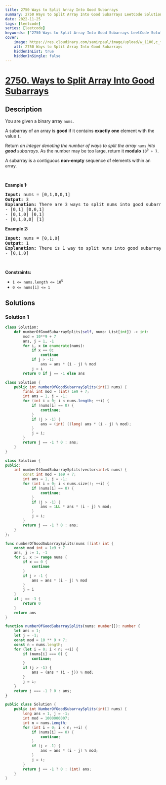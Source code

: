 ```yaml
---
title: 2750 Ways to Split Array Into Good Subarrays
summary: 2750 Ways to Split Array Into Good Subarrays LeetCode Solution Explained
date: 2022-11-25
tags: [leetcode]
series: [leetcode]
keywords: ["2750 Ways to Split Array Into Good Subarrays LeetCode Solution Explained in all languages", "2750 Ways to Split Array Into Good Subarrays", "LeetCode", "leetcode solution in Python3 C++ Java Go PHP Ruby Swift TypeScript Rust C# JavaScript C", "GeeksforGeeks", "InterviewBit", "Coding Ninjas", "HackerRank", "HackerEarth", "CodeChef", "TopCoder", "AlgoExpert", "freeCodeCamp", "Codeforces", "GitHub", "AtCoder", "Samir Paul"]
cover:
    image: https://res.cloudinary.com/samirpaul/image/upload/w_1100,c_fit,co_rgb:FFFFFF,l_text:Arial_75_bold:2750 Ways to Split Array Into Good Subarrays - Solution Explained/problem-solving.webp
    alt: 2750 Ways to Split Array Into Good Subarrays
    hiddenInList: true
    hiddenInSingle: false
---
```



# [2750. Ways to Split Array Into Good Subarrays](https://leetcode.com/problems/ways-to-split-array-into-good-subarrays)


## Description

<p>You are given a binary array <code>nums</code>.</p>

<p>A subarray of an array is <strong>good</strong> if it contains <strong>exactly</strong> <strong>one</strong> element with the value <code>1</code>.</p>

<p>Return <em>an integer denoting the number of ways to split the array </em><code>nums</code><em> into <strong>good</strong> subarrays</em>. As the number may be too large, return it <strong>modulo</strong> <code>10<sup>9</sup> + 7</code>.</p>

<p>A subarray is a contiguous <strong>non-empty</strong> sequence of elements within an array.</p>

<p>&nbsp;</p>
<p><strong class="example">Example 1:</strong></p>

<pre>
<strong>Input:</strong> nums = [0,1,0,0,1]
<strong>Output:</strong> 3
<strong>Explanation:</strong> There are 3 ways to split nums into good subarrays:
- [0,1] [0,0,1]
- [0,1,0] [0,1]
- [0,1,0,0] [1]
</pre>

<p><strong class="example">Example 2:</strong></p>

<pre>
<strong>Input:</strong> nums = [0,1,0]
<strong>Output:</strong> 1
<strong>Explanation:</strong> There is 1 way to split nums into good subarrays:
- [0,1,0]
</pre>

<p>&nbsp;</p>
<p><strong>Constraints:</strong></p>

<ul>
	<li><code>1 &lt;= nums.length &lt;= 10<sup>5</sup></code></li>
	<li><code>0 &lt;= nums[i] &lt;= 1</code></li>
</ul>

## Solutions

### Solution 1

<!-- tabs:start -->

```python
class Solution:
    def numberOfGoodSubarraySplits(self, nums: List[int]) -> int:
        mod = 10**9 + 7
        ans, j = 1, -1
        for i, x in enumerate(nums):
            if x == 0:
                continue
            if j > -1:
                ans = ans * (i - j) % mod
            j = i
        return 0 if j == -1 else ans
```

```java
class Solution {
    public int numberOfGoodSubarraySplits(int[] nums) {
        final int mod = (int) 1e9 + 7;
        int ans = 1, j = -1;
        for (int i = 0; i < nums.length; ++i) {
            if (nums[i] == 0) {
                continue;
            }
            if (j > -1) {
                ans = (int) ((long) ans * (i - j) % mod);
            }
            j = i;
        }
        return j == -1 ? 0 : ans;
    }
}
```

```cpp
class Solution {
public:
    int numberOfGoodSubarraySplits(vector<int>& nums) {
        const int mod = 1e9 + 7;
        int ans = 1, j = -1;
        for (int i = 0; i < nums.size(); ++i) {
            if (nums[i] == 0) {
                continue;
            }
            if (j > -1) {
                ans = 1LL * ans * (i - j) % mod;
            }
            j = i;
        }
        return j == -1 ? 0 : ans;
    }
};
```

```go
func numberOfGoodSubarraySplits(nums []int) int {
	const mod int = 1e9 + 7
	ans, j := 1, -1
	for i, x := range nums {
		if x == 0 {
			continue
		}
		if j > -1 {
			ans = ans * (i - j) % mod
		}
		j = i
	}
	if j == -1 {
		return 0
	}
	return ans
}
```

```ts
function numberOfGoodSubarraySplits(nums: number[]): number {
    let ans = 1;
    let j = -1;
    const mod = 10 ** 9 + 7;
    const n = nums.length;
    for (let i = 0; i < n; ++i) {
        if (nums[i] === 0) {
            continue;
        }
        if (j > -1) {
            ans = (ans * (i - j)) % mod;
        }
        j = i;
    }
    return j === -1 ? 0 : ans;
}
```

```cs
public class Solution {
    public int NumberOfGoodSubarraySplits(int[] nums) {
        long ans = 1, j = -1;
        int mod = 1000000007;
        int n = nums.Length;
        for (int i = 0; i < n; ++i) {
            if (nums[i] == 0) {
                continue;
            }
            if (j > -1) {
                ans = ans * (i - j) % mod;
            }
            j = i;
        }
        return j == -1 ? 0 : (int) ans;
    }
}
```

<!-- tabs:end -->

<!-- end -->

